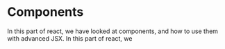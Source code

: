 # Components

In this part of react, we have looked at components, and how to use them with advanced JSX.
In this part of react, we 